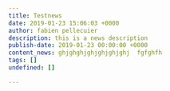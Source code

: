 ```yaml
---
title: Testnews
date: 2019-01-23 15:06:03 +0000
author: fabien pellecuier
description: this is a news description
publish-date: 2019-01-23 00:00:00 +0000
content_news: ghjghghjghjghjghjghj  fgfghfh
tags: []
undefined: []

---
```

